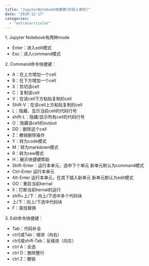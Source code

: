 ```yaml
---
title: "JupyterNotebook快捷键(抄别人家的)"
date: "2020-12-17"
categories: 
  - "extracurricular"
---
```


1\. Jupyter Notebook有两种mode

- Enter：进入edit模式
- Esc：进入command模式

2\. Command命令快捷键：

- A：在上方增加一个cell
- B：在下方增加一个cell
- X：剪切该cell
- C：复制该cell
- V：在该cell下方粘贴复制的cell
- Shift-V：在该cell上方粘贴复制的cell
- L：隐藏、显示当前cell的代码行号
- shift-L：隐藏/显示所有cell的代码行号
- O：隐藏该cell的output
- DD：删除这个cell
- Z：撤销删除操作
- Y：转为code模式
- M：转为markdown模式
- R：转为raw模式
- H：展示快捷键帮助
- Shift-Enter：运行本单元，选中下个单元 新单元默认为command模式
- Ctrl-Enter 运行本单元
- Alt-Enter 运行本单元，在其下插入新单元 新单元默认为edit模式
- OO：重启当前kernal
- II：打断当前kernal的运行
- shift+上/下：向上/下选中多个代码块
- 上/下：向上/下选中代码块
- F：查找替换

3\. Edit命令快捷键：

- Tab：代码补全
- ctrl\]或Tab：缩进（向右）
- ctrl\[或shift-Tab：反缩进（向左）
- ctrl A：全选
- ctrl D：删除整行
- ctrl Z：撤销
